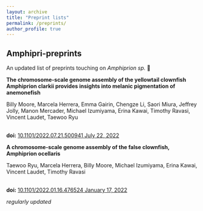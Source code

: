 ```yaml
---
layout: archive
title: "Preprint lists"
permalink: /preprints/
author_profile: true
---
```

<style>
.borderexample {
 border-style:solid;
 border-color:#287EC7;
}
</style>

## Amphipri-preprints
An updated list of preprints touching on *Amphiprion sp.* 🐠

<div class="tile">
<b>The chromosome-scale genome assembly of the yellowtail clownfish Amphiprion clarkii provides insights into melanic pigmentation of anemonefish </b>

Billy Moore, Marcela Herrera, Emma Gairin, Chengze Li, Saori Miura, Jeffrey Jolly, Manon Mercader, Michael Izumiyama, Erina Kawai, Timothy Ravasi, Vincent Laudet, Taewoo Ryu

<br/><b>doi:</b> <a href="https://doi.org/10.1101/2022.07.21.500941" target="_blank" rel="noopener noreferrer">10.1101/2022.07.21.500941 July 22, 2022</a>
</div>

<!--- -----------------------------------------------------------------------  -->
<!--- -----------------------------------------------------------------------  -->

<div class="tile">
<b>A chromosome-scale genome assembly of the false clownfish, Amphiprion ocellaris </b>

Taewoo Ryu, Marcela Herrera, Billy Moore, Michael Izumiyama, Erina Kawai, Vincent Laudet, Timothy Ravasi

<br/><b>doi:</b> <a href="https://doi.org/10.1101/2022.01.16.476524" target="_blank" rel="noopener noreferrer">10.1101/2022.01.16.476524  January 17, 2022</a>
</div>

*regularly updated*
